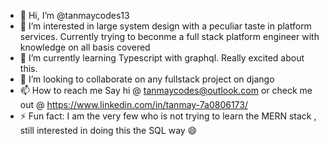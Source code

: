 - 👋 Hi, I’m @tanmaycodes13
- 👀 I’m interested in large system design with a peculiar taste in platform services. Currently trying to beconme a full stack platform engineer with knowledge on all basis covered
- 🌱 I’m currently learning Typescript with graphql. Really excited about this.
- 💞️ I’m looking to collaborate on any fullstack project on django
- 📫 How to reach me Say hi @ tanmaycodes@outlook.com  or check me out @ https://www.linkedin.com/in/tanmay-7a0806173/
- ⚡ Fun fact: I am the very few who is not trying to learn the MERN stack , still interested in doing this the SQL way 😄

<!---
tanmaycodes13/tanmaycodes13 is a ✨ special ✨ repository because its `README.md` (this file) appears on your GitHub profile.
You can click the Preview link to take a look at your changes.
--->
